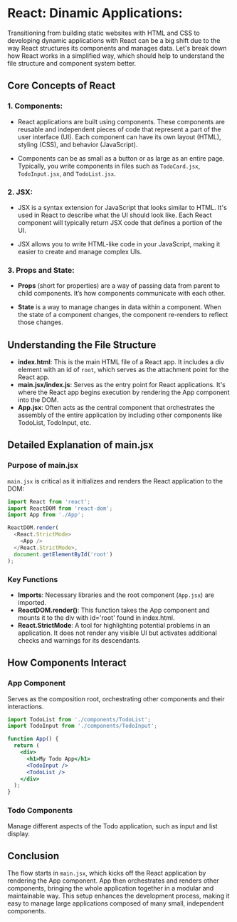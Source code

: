 # React: Dinamic Applications:

Transitioning from building static websites with HTML and CSS to developing dynamic applications with React can be a big shift due to the way React structures its components and manages data. Let's break down how React works in a simplified way, which should help to understand the file structure and component system better.

## Core Concepts of React
### 1. Components:
* React applications are built using components. These components are reusable and independent pieces of code that represent a part of the user interface (UI). Each component can have its own layout (HTML), styling (CSS), and behavior (JavaScript).

* Components can be as small as a button or as large as an entire page. Typically, you write components in files such as `TodoCard.jsx`, `TodoInput.jsx`, and `TodoList.jsx`.

### 2. JSX:
* JSX is a syntax extension for JavaScript that looks similar to HTML. It's used in React to describe what the UI should look like. Each React component will typically return JSX code that defines a portion of the UI.

* JSX allows you to write HTML-like code in your JavaScript, making it easier to create and manage complex UIs.

### 3. Props and State:
* **Props** (short for properties) are a way of passing data from parent to child components. It’s how components communicate with each other.

* **State** is a way to manage changes in data within a component. When the state of a component changes, the component re-renders to reflect those changes.

## Understanding the File Structure

- **index.html**: This is the main HTML file of a React app. It includes a div element with an id of `root`, which serves as the attachment point for the React app.
- **main.jsx/index.js**: Serves as the entry point for React applications. It's where the React app begins execution by rendering the App component into the DOM.
- **App.jsx**: Often acts as the central component that orchestrates the assembly of the entire application by including other components like TodoList, TodoInput, etc.

## Detailed Explanation of main.jsx

### Purpose of main.jsx

`main.jsx` is critical as it initializes and renders the React application to the DOM:

```javascript
import React from 'react';
import ReactDOM from 'react-dom';
import App from './App';

ReactDOM.render(
  <React.StrictMode>
    <App />
  </React.StrictMode>,
  document.getElementById('root')
);
```

### Key Functions

- **Imports**: Necessary libraries and the root component (`App.jsx`) are imported.
- **ReactDOM.render()**: This function takes the App component and mounts it to the div with id='root' found in index.html.
- **React.StrictMode**: A tool for highlighting potential problems in an application. It does not render any visible UI but activates additional checks and warnings for its descendants.

## How Components Interact

### App Component

Serves as the composition root, orchestrating other components and their interactions.

```jsx
import TodoList from './components/TodoList';
import TodoInput from './components/TodoInput';

function App() {
  return (
    <div>
      <h1>My Todo App</h1>
      <TodoInput />
      <TodoList />
    </div>
  );
}
```

### Todo Components

Manage different aspects of the Todo application, such as input and list display.

## Conclusion

The flow starts in `main.jsx`, which kicks off the React application by rendering the App component. App then orchestrates and renders other components, bringing the whole application together in a modular and maintainable way. This setup enhances the development process, making it easy to manage large applications composed of many small, independent components.